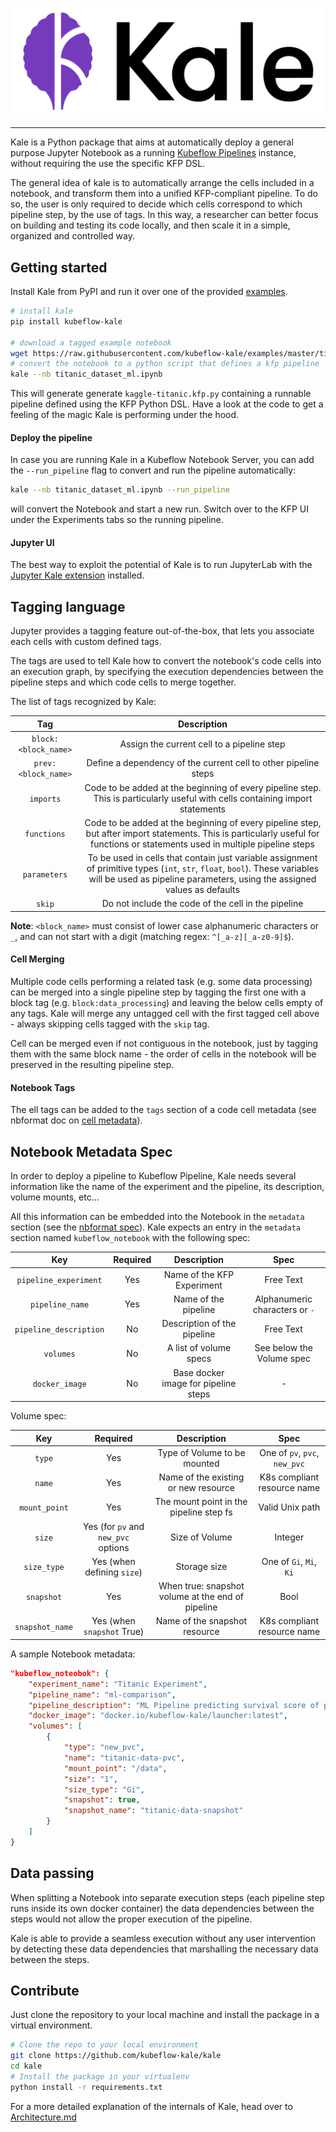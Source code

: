 ![Kale Logo](https://raw.githubusercontent.com/kubeflow-kale/kale/master/docs/imgs/kale_logo.png)

---------------------------------------------------------------------

Kale is a Python package that aims at automatically deploy a general purpose Jupyter Notebook as a running [Kubeflow Pipelines](https://github.com/kubeflow/pipelines) instance, without requiring the use the specific KFP DSL.

The general idea of kale is to automatically arrange the cells included in a notebook, and transform them into a unified KFP-compliant pipeline. To do so, the user is only required to decide which cells correspond to which pipeline step, by the use of tags. In this way, a researcher can better focus on building and testing its code locally, and then scale it in a simple, organized and controlled way.

## Getting started

Install Kale from PyPI and run it over one of the provided [examples](https://github.com/kubeflow-kale/examples).

```bash
# install kale
pip install kubeflow-kale

# download a tagged example notebook
wget https://raw.githubusercontent.com/kubeflow-kale/examples/master/titanic-ml-dataset/titanic_dataset_ml.ipynb
# convert the notebook to a python script that defines a kfp pipeline
kale --nb titanic_dataset_ml.ipynb
```

This will generate generate `kaggle-titanic.kfp.py` containing a runnable pipeline defined using the KFP Python DSL. Have a look at the code to get a feeling of the magic Kale is performing under the hood.

#### Deploy the pipeline

In case you are running Kale in a Kubeflow Notebook Server, you can add the `--run_pipeline` flag to convert and run the pipeline automatically:

```bash
kale --nb titanic_dataset_ml.ipynb --run_pipeline
```

will convert the Notebook and start a new run. Switch over to the KFP UI under the Experiments tabs so the running pipeline.

#### Jupyter UI

The best way to exploit the potential of Kale is to run JupyterLab with the [Jupyter Kale extension](https://github.com/kubeflow-kale/jupyterlab-kubeflow-kale)  installed.

## Tagging language

Jupyter provides a tagging feature out-of-the-box, that lets you associate each cells with custom defined tags.

The tags are used to tell Kale how to convert the notebook's code cells into an execution graph, by specifying the execution dependencies between the pipeline steps and which code cells to merge together.

The list of tags recognized by Kale:

| Tag | Description | 
| :---: | :---: | 
| `block:<block_name>` | Assign the current cell to a pipeline step | `block:train_model`<br>`block:preprocess_data`|  
| `prev:<block_name>` | Define a dependency of the current cell to other pipeline steps | `prev:load_dataset`
| `imports` | Code to be added at the beginning of every pipeline step. This is particularly useful with cells containing import statements | - |  
| `functions` | Code to be added at the beginning of every pipeline step, but after import statements. This is particularly useful for functions or statements used in multiple pipeline steps | 
| `parameters` | To be used in cells that contain just variable assignment of primitive types (`int`, `str`, `float`, `bool`). These variables will be used as pipeline parameters, using the assigned values as defaults |
| `skip` | Do not include the code of the cell in the pipeline | - |

**Note**: `<block_name>` must consist of lower case alphanumeric characters or `_`, and can not start with a digit (matching regex: `^[_a-z][_a-z0-9]$`).

#### Cell Merging

Multiple code cells performing a related task (e.g. some data processing) can be merged into a single pipeline step by tagging the first one with a block tag (e.g. `block:data_processing`) and leaving the below cells empty of any tags. Kale will merge any untagged cell with the first tagged cell above - always skipping cells tagged with the `skip` tag.

Cell can be merged even if not contiguous in the notebook, just by tagging them with the same block name - the order of cells in the notebook will be preserved in the resulting pipeline step.

#### Notebook Tags

The ell tags can be added to the `tags` section of a code cell metadata (see nbformat doc on [cell metadata](https://nbformat.readthedocs.io/en/latest/format_description.html#metadata)).

## Notebook Metadata Spec

In order to deploy a pipeline to Kubeflow Pipeline, Kale needs several information like the name of the experiment and the pipeline, its description, volume mounts, etc...

All this information can be embedded into the Notebook in the `metadata` section (see the [nbformat spec](https://nbformat.readthedocs.io/en/latest/format_description.html#top-level-structure)). Kale expects an entry in the `metadata` section named `kubeflow_notebook` with the following spec:

| Key | Required | Description | Spec |
| :---: | :---: | :---: | :---: | 
| `pipeline_experiment` | Yes | Name of the KFP Experiment | Free Text |
| `pipeline_name` | Yes | Name of the pipeline | Alphanumeric characters or `-` |
| `pipeline_description` | No | Description of the pipeline | Free Text |
| `volumes` | No | A list of volume specs | See below the Volume spec |
| `docker_image` | No | Base docker image for pipeline steps | - |

Volume spec:

| Key | Required | Description | Spec |
| :---: | :---: | :---: | :---: | 
| `type` | Yes | Type of Volume to be mounted | One of `pv`, `pvc`, `new_pvc` |
| `name` | Yes | Name of the existing or new resource | K8s compliant resource name |
| `mount_point` | Yes | The mount point in the pipeline step fs | Valid Unix path |
| `size` | Yes (for `pv` and `new_pvc` options | Size of Volume | Integer |
| `size_type` | Yes (when defining `size`) | Storage size | One of `Gi`, `Mi`, `Ki` |
| `snapshot` | Yes | When true: snapshot volume at the end of pipeline | Bool |
| `snapshot_name` | Yes (when `snapshot` True) | Name of the snapshot resource | K8s compliant resource name|

A sample Notebook metadata:

```json
"kubeflow_noteobok": {
    "experiment_name": "Titanic Experiment",
    "pipeline_name": "ml-comparison",
    "pipeline_description": "ML Pipeline predicting survival score of passengers of Titanic",
    "docker_image": "docker.io/kubeflow-kale/launcher:latest",
    "volumes": [
        {
            "type": "new_pvc",
            "name": "titanic-data-pvc",
            "mount_point": "/data",
            "size": "1",
            "size_type": "Gi",
            "snapshot": true,
            "snapshot_name": "titanic-data-snapshot"
        }
    ]
}
```

## Data passing

When splitting a Notebook into separate execution steps (each pipeline step runs inside its own docker container) the data dependencies between the steps would not allow the proper execution of the pipeline.

Kale is able to provide a seamless execution without any user intervention by detecting these data dependencies that marshalling the necessary data between the steps.

## Contribute

 Just clone the repository to your local machine and install the package in a virtual environment. 

```bash
# Clone the repo to your local environment
git clone https://github.com/kubeflow-kale/kale
cd kale
# Install the package in your virtualenv
python install -r requirements.txt
```

For a more detailed explanation of the internals of Kale, head over to [Architecture.md](./Architecture.md)


